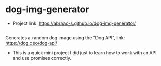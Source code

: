 # dog-img-generator
- Project link: https://abraao-s.github.io/dog-img-generator/

##

Generates a random dog image using the "Dog API", link: https://dog.ceo/dog-api/

- This is a quick mini project I did just to learn how to work with an API and use promises correctly.
